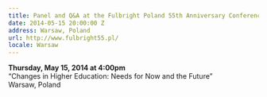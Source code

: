 ```yaml
---
title: Panel and Q&A at the Fulbright Poland 55th Anniversary Conference
date: 2014-05-15 20:00:00 Z
address: Warsaw, Poland
url: http://www.fulbright55.pl/
locale: Warsaw
---
```


**Thursday, May 15, 2014 at 4:00pm**  
“Changes in Higher Education: Needs for Now and the Future”  
Warsaw, Poland
